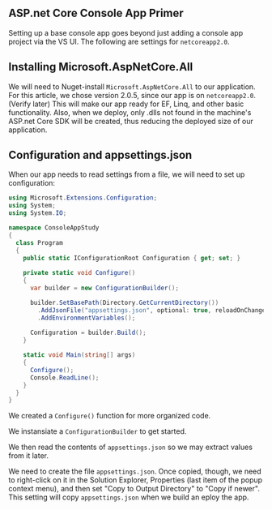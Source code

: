 ## ASP.net Core Console App Primer

Setting up a base console app goes beyond just adding a console app project via the VS UI. The following are
settings for `netcoreapp2.0`.

## Installing Microsoft.AspNetCore.All

We will need to Nuget-install `Microsoft.AspNetCore.All` to our application. For this article, we chose version
2.0.5, since our app is on `netcoreapp2.0`. (Verify later) This will make our app ready for EF, Linq, and other 
basic functionality. Also, when we deploy, only .dlls not found in the machine's ASP.net Core SDK will be created,
thus reducing the deployed size of our application.

## Configuration and appsettings.json

When our app needs to read settings from a file, we will need to set up configuration:

```csharp
using Microsoft.Extensions.Configuration;
using System;
using System.IO;

namespace ConsoleAppStudy
{
  class Program
  {   
    public static IConfigurationRoot Configuration { get; set; }
    
    private static void Configure()
    {
      var builder = new ConfigurationBuilder();

      builder.SetBasePath(Directory.GetCurrentDirectory())
        .AddJsonFile("appsettings.json", optional: true, reloadOnChange: true)
        .AddEnvironmentVariables();
      
	  Configuration = builder.Build();
    }

    static void Main(string[] args)
    {
      Configure();
      Console.ReadLine();
    }
  }
}

```

We created a `Configure()` function for more organized code.

We instansiate a `ConfigurationBuilder` to get started.

We then read the contents of `appsettings.json` so we may extract values from it later.

We need to create the file `appsettings.json`. Once copied, though, we need to right-click on it in the
Solution Explorer, Properties (last item of the popup context menu), and then set "Copy to Output Directory" to
"Copy if newer". This setting will copy `appsettings.json` when we build an eploy the app.